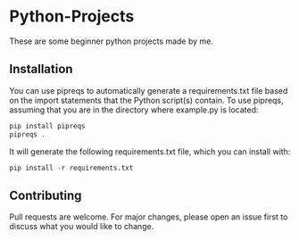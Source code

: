 # Python-Projects

These are some beginner python projects made by me.

## Installation

You can use pipreqs to automatically generate a requirements.txt file based on the import statements that the Python script(s) contain. To use pipreqs, assuming that you are in the directory where example.py is located:

```bash
pip install pipreqs
pipreqs .
```

It will generate the following requirements.txt file,
which you can install with:

```python
pip install -r requirements.txt
```

## Contributing

Pull requests are welcome. For major changes, please open an issue first
to discuss what you would like to change.

